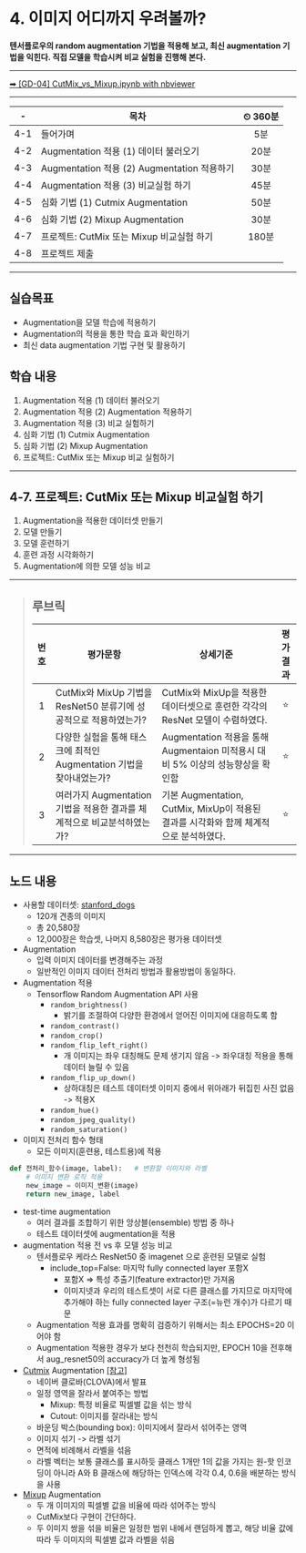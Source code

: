 # 4. 이미지 어디까지 우려볼까?

**텐서플로우의 random augmentation 기법을 적용해 보고, 최신 augmentation 기법을 익힌다. 직접 모델을 학습시켜 비교 실험을 진행해 본다.**

---

[➡ [GD-04] CutMix_vs_Mixup.ipynb with nbviewer](https://nbviewer.org/github/HRPzz/AIFFEL/blob/main/GOING_DEEPER_CV/Node_04/%5BCV-04%5D%20CutMix_vs_Mixup.ipynb)

---

|-|목차|⏲ 360분|
|:---:|---|:---:|
|4-1| 들어가며 | 5분|
|4-2| Augmentation 적용 (1) 데이터 불러오기 | 20분|
|4-3| Augmentation 적용 (2) Augmentation 적용하기 | 30분|
|4-4| Augmentation 적용 (3) 비교실험 하기 | 45분|
|4-5| 심화 기법 (1) Cutmix Augmentation | 50분|
|4-6| 심화 기법 (2) Mixup Augmentation | 30분|
|4-7| 프로젝트: CutMix 또는 Mixup 비교실험 하기 | 180분|
|4-8| 프로젝트 제출 |

---

## 실습목표

- Augmentation을 모델 학습에 적용하기
- Augmentation의 적용을 통한 학습 효과 확인하기
- 최신 data augmentation 기법 구현 및 활용하기

## 학습 내용

1. Augmentation 적용 (1) 데이터 불러오기
2. Augmentation 적용 (2) Augmentation 적용하기
3. Augmentation 적용 (3) 비교 실험하기
4. 심화 기법 (1) Cutmix Augmentation
5. 심화 기법 (2) Mixup Augmentation
6. 프로젝트: CutMix 또는 Mixup 비교 실험하기

---

## 4-7. 프로젝트: CutMix 또는 Mixup 비교실험 하기

1. Augmentation을 적용한 데이터셋 만들기
2. 모델 만들기
3. 모델 훈련하기
4. 훈련 과정 시각화하기
5. Augmentation에 의한 모델 성능 비교

---

>## **루브릭**
>
>|번호|평가문항|상세기준|평가결과|
>|:---:|---|---|:---:|
>|1|CutMix와 MixUp 기법을 ResNet50 분류기에 성공적으로 적용하였는가?|CutMix와 MixUp을 적용한 데이터셋으로 훈련한 각각의 ResNet 모델이 수렴하였다.|⭐|
>|2|다양한 실험을 통해 태스크에 최적인 Augmentation 기법을 찾아내었는가?|Augmentation 적용을 통해 Augmentaion 미적용시 대비 5% 이상의 성능향상을 확인함|⭐|
>|3|여러가지 Augmentation 기법을 적용한 결과를 체계적으로 비교분석하였는가?|기본 Augmentation, CutMix, MixUp이 적용된 결과를 시각화와 함께 체계적으로 분석하였다.|⭐|

---

## 노드 내용

- 사용할 데이터셋: [stanford_dogs](https://www.tensorflow.org/datasets/catalog/stanford_dogs)
  - 120개 견종의 이미지
  - 총 20,580장
  - 12,000장은 학습셋, 나머지 8,580장은 평가용 데이터셋
- Augmentation
  - 입력 이미지 데이터를 변경해주는 과정
  - 일반적인 이미지 데이터 전처리 방법과 활용방법이 동일하다.
- Augmentation 적용
  - Tensorflow Random Augmentation API 사용
    - `random_brightness()`
      - 밝기를 조절하여 다양한 환경에서 얻어진 이미지에 대응하도록 함
    - `random_contrast()`
    - `random_crop()`
    - `random_flip_left_right()`
      - 개 이미지는 좌우 대칭해도 문제 생기지 않음 -> 좌우대칭 적용을 통해 데이터 늘릴 수 있음
    - `random_flip_up_down()`
      - 상하대칭은 테스트 데이터셋 이미지 중에서 위아래가 뒤집힌 사진 없음 -> 적용X
    - `random_hue()`
    - `random_jpeg_quality()`
    - `random_saturation()`
- 이미지 전처리 함수 형태
  - 모든 이미지(훈련용, 테스트용)에 적용

```python
def 전처리_함수(image, label):   # 변환할 이미지와 라벨
    # 이미지 변환 로직 적용
    new_image = 이미지_변환(image)
    return new_image, label
```

- test-time augmentation
  - 여러 결과를 조합하기 위한 앙상블(ensemble) 방법 중 하나
  - 테스트 데이터셋에 augmentation을 적용
- augmentation 적용 전 vs 후 모델 성능 비교
  - 텐서플로우 케라스 ResNet50 중 imagenet 으로 훈련된 모델로 실험
    - include_top=False: 마지막 fully connected layer 포함X
      - 포함X => 특성 추출기(feature extractor)만 가져옴
      - 이미지넷과 우리의 테스트셋이 서로 다른 클래스를 가지므로 마지막에 추가해야 하는 fully connected layer 구조(=뉴런 개수)가 다르기 때문
  - Augmentation 적용 효과를 명확히 검증하기 위해서는 최소 EPOCHS=20 이어야 함
  - Augmentation 적용한 경우가 보다 천천히 학습되지만, EPOCH 10을 전후해서 aug_resnet50의 accuracy가 더 높게 형성됨
- [Cutmix](https://arxiv.org/pdf/1905.04899.pdf) Augmentation [[참고]](https://www.kaggle.com/cdeotte/cutmix-and-mixup-on-gpu-tpu)
  - 네이버 클로바(CLOVA)에서 발표
  - 일정 영역을 잘라서 붙여주는 방법
    - Mixup: 특정 비율로 픽셀별 값을 섞는 방식
    - Cutout: 이미지를 잘라내는 방식
  - 바운딩 박스(bounding box): 이미지에서 잘라서 섞어주는 영역
  - 이미지 섞기 -> 라벨 섞기
  - 면적에 비례해서 라벨을 섞음
  - 라벨 벡터는 보통 클래스를 표시하듯 클래스 1개만 1의 값을 가지는 원-핫 인코딩이 아니라 A와 B 클래스에 해당하는 인덱스에 각각 0.4, 0.6을 배분하는 방식을 사용
- [Mixup](https://arxiv.org/abs/1710.09412) Augmentation
  - 두 개 이미지의 픽셀별 값을 비율에 따라 섞어주는 방식
  - CutMix보다 구현이 간단하다.
  - 두 이미지 쌍을 섞을 비율은 일정한 범위 내에서 랜덤하게 뽑고, 해당 비율 값에 따라 두 이미지의 픽셀별 값과 라벨을 섞음
